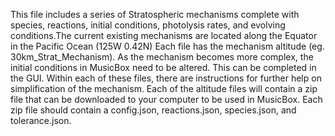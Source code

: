 This file includes a series of Stratospheric mechanisms complete with species, reactions, initial conditions, photolysis rates, and evolving conditions.The current existing mechanisms are located along the Equator in the Pacific Ocean (125W 0.42N) Each file has the mechanism altitude (eg. 30km_Strat_Mechanism). As the mechanism becomes more complex, the initial conditions in MusicBox need to be altered. This can be completed in the GUI.  Within each of these files, there are instructions for further help on simplification of the mechanism. Each of the altitude files will contain a zip file that can be downloaded to your computer to be used in MusicBox. Each zip file should contain a config.json, reactions.json, species.json, and tolerance.json.
